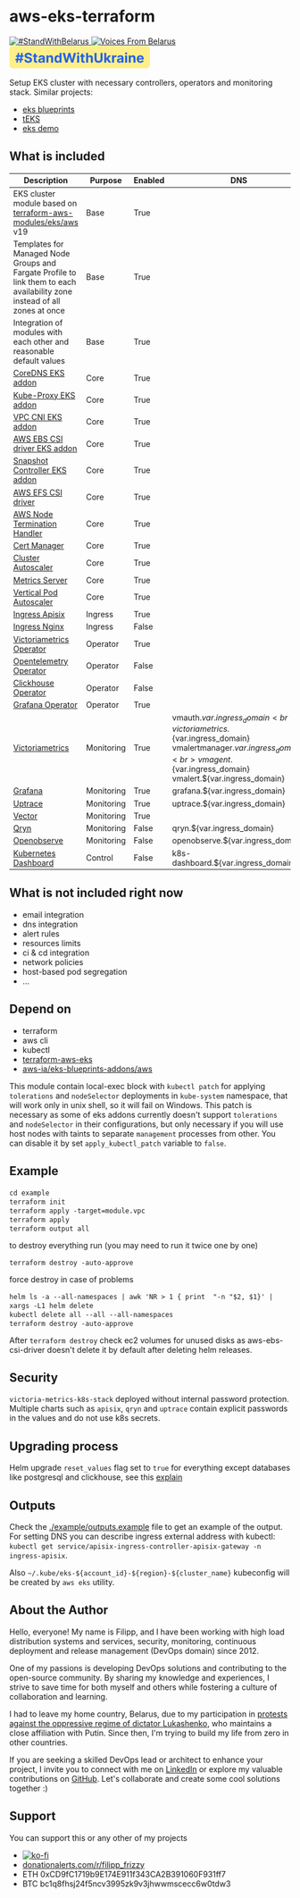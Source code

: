 # aws-eks-terraform

[![#StandWithBelarus](https://img.shields.io/badge/Belarus-red?label=%23%20Stand%20With&labelColor=white&color=red)
<img src="https://upload.wikimedia.org/wikipedia/commons/thumb/e/ea/Presidential_Standard_of_Belarus_%28fictional%29.svg/240px-Presidential_Standard_of_Belarus_%28fictional%29.svg.png" width="20" height="20" alt="Voices From Belarus" />](https://bysol.org/en/) [![Stand With Ukraine](https://raw.githubusercontent.com/vshymanskyy/StandWithUkraine/main/badges/StandWithUkraine.svg)](https://vshymanskyy.github.io/StandWithUkraine)

Setup EKS cluster with necessary controllers, operators and monitoring stack. Similar projects:
- [eks blueprints](https://github.com/aws-ia/terraform-aws-eks-blueprints/tree/main)
- [tEKS](https://github.com/particuleio/teks)
- [eks demo](https://github.com/awslabs/eksdemo)

## What is included

| Description | Purpose | Enabled | DNS |
| --- | --- | --- | --- |
|EKS cluster module based on [terraform-aws-modules/eks/aws](https://github.com/terraform-aws-modules/terraform-aws-eks) v19|Base|True||
|Templates for Managed Node Groups and Fargate Profile to link them to each availability zone instead of all zones at once|Base|True||
|Integration of modules with each other and reasonable default values|Base|True||
|[CoreDNS EKS addon](https://docs.aws.amazon.com/eks/latest/userguide/managing-coredns.html)|Core|True||
|[Kube-Proxy EKS addon](https://docs.aws.amazon.com/eks/latest/userguide/managing-kube-proxy.html)|Core|True||
|[VPC CNI EKS addon](https://docs.aws.amazon.com/eks/latest/userguide/managing-vpc-cni.html)|Core|True||
|[AWS EBS CSI driver EKS addon](https://docs.aws.amazon.com/eks/latest/userguide/managing-ebs-csi.html)|Core|True||
|[Snapshot Controller EKS addon](https://docs.aws.amazon.com/eks/latest/userguide/csi-snapshot-controller.html)|Core|True||
|[AWS EFS CSI driver](https://github.com/aws-ia/terraform-aws-eks-blueprints-addons/blob/main/docs/addons/aws-efs-csi-driver.md)|Core|True||
|[AWS Node Termination Handler](https://github.com/aws-ia/terraform-aws-eks-blueprints-addons/blob/main/docs/addons/aws-node-termination-handler.md)|Core|True||
|[Cert Manager](https://github.com/aws-ia/terraform-aws-eks-blueprints-addons/blob/main/docs/addons/cert-manager.md)|Core|True||
|[Cluster Autoscaler](https://github.com/aws-ia/terraform-aws-eks-blueprints-addons/blob/main/docs/addons/cluster-autoscaler.md)|Core|True||
|[Metrics Server](https://github.com/aws-ia/terraform-aws-eks-blueprints-addons/blob/main/docs/addons/metrics-server.md)|Core|True||
|[Vertical Pod Autoscaler](https://github.com/aws-ia/terraform-aws-eks-blueprints-addons/blob/main/docs/addons/vertical-pod-autoscaler.md)|Core|True||
|[Ingress Apisix](https://github.com/apache/apisix-ingress-controller)|Ingress|True||
|[Ingress Nginx](https://github.com/kubernetes/ingress-nginx)|Ingress|False||
|[Victoriametrics Operator](https://github.com/VictoriaMetrics/operator)|Operator|True||
|[Opentelemetry Operator](https://github.com/open-telemetry/opentelemetry-operator)|Operator|False||
|[Clickhouse Operator](https://github.com/Altinity/clickhouse-operator)|Operator|False||
|[Grafana Operator](https://artifacthub.io/packages/helm/bitnami/grafana-operator)|Operator|True||
|[Victoriametrics](https://github.com/VictoriaMetrics/helm-charts/blob/master/charts/victoria-metrics-k8s-stack/README.md)|Monitoring|True|vmauth.${var.ingress_domain}<br>victoriametrics.${var.ingress_domain}<br>vmalertmanager.${var.ingress_domain}<br>vmagent.${var.ingress_domain}<br>vmalert.${var.ingress_domain}|
|[Grafana](https://grafana.com/oss/grafana/)|Monitoring|True|grafana.${var.ingress_domain}|
|[Uptrace](https://uptrace.dev/)|Monitoring|True|uptrace.${var.ingress_domain}|
|[Vector](https://vector.dev/)|Monitoring|True||
|[Qryn](https://qryn.metrico.in)|Monitoring|False|qryn.${var.ingress_domain}|
|[Openobserve](https://openobserve.ai/)|Monitoring|False|openobserve.${var.ingress_domain}|
|[Kubernetes Dashboard](https://github.com/kubernetes/dashboard)|Control|False|k8s-dashboard.${var.ingress_domain}|

## What is not included right now

- email integration
- dns integration
- alert rules
- resources limits
- ci & cd integration
- network policies
- host-based pod segregation
- ...

## Depend on
- terraform
- aws cli
- kubectl
- [terraform-aws-eks](https://github.com/terraform-aws-modules/terraform-aws-eks)
- [aws-ia/eks-blueprints-addons/aws](https://github.com/aws-ia/terraform-aws-eks-blueprints-addons)

This module contain local-exec block with `kubectl patch` for applying `tolerations` and `nodeSelector` deployments in `kube-system` namespace, that will work only in unix shell, so it will fail on Windows. This patch is necessary as some of eks addons currently doesn't support `tolerations` and `nodeSelector` in their configurations, but only necessary if you will use host nodes with taints to separate `management` processes from other. You can disable it by set `apply_kubectl_patch` variable to `false`.

## Example
```
cd example
terraform init
terraform apply -target=module.vpc
terraform apply
terraform output all
```

to destroy everything run (you may need to run it twice one by one)
```
terraform destroy -auto-approve
```

force destroy in case of problems
```
helm ls -a --all-namespaces | awk 'NR > 1 { print  "-n "$2, $1}' | xargs -L1 helm delete
kubectl delete all --all --all-namespaces
terraform destroy -auto-approve
```

After `terraform destroy` check ec2 volumes for unused disks as aws-ebs-csi-driver doesn't delete it by default after deleting helm releases.

## Security

`victoria-metrics-k8s-stack` deployed without internal password protection. Multiple charts such as `apisix`, `qryn` and `uptrace` contain explicit passwords in the values and do not use k8s secrets.

## Upgrading process

Helm upgrade `reset_values` flag set to `true` for everything except databases like postgresql and clickhouse, see this [explain](https://shipmight.com/blog/understanding-helm-upgrade-reset-reuse-values)

## Outputs

Check the [./example/outputs.example](./example/outputs.example) file to get an example of the output. For setting DNS you can describe ingress external address with kubectl: `kubectl get service/apisix-ingress-controller-apisix-gateway -n ingress-apisix`.

Also `~/.kube/eks-${account_id}-${region}-${cluster_name}` kubeconfig will be created by `aws eks` utility.

## About the Author

Hello, everyone! My name is Filipp, and I have been working with high load distribution systems and services, security, monitoring, continuous deployment and release management (DevOps domain) since 2012.

One of my passions is developing DevOps solutions and contributing to the open-source community. By sharing my knowledge and experiences, I strive to save time for both myself and others while fostering a culture of collaboration and learning.

I had to leave my home country, Belarus, due to my participation in [protests against the oppressive regime of dictator Lukashenko](https://en.wikipedia.org/wiki/2020%E2%80%932021_Belarusian_protests), who maintains a close affiliation with Putin. Since then, I'm trying to build my life from zero in other countries.

If you are seeking a skilled DevOps lead or architect to enhance your project, I invite you to connect with me on [LinkedIn](https://www.linkedin.com/in/filipp-frizzy-289a0360/) or explore my valuable contributions on [GitHub](https://github.com/Friz-zy/). Let's collaborate and create some cool solutions together :)

## Support

You can support this or any other of my projects
  - [![ko-fi](https://ko-fi.com/img/githubbutton_sm.svg)](https://ko-fi.com/filipp_frizzy)
  - [donationalerts.com/r/filipp_frizzy](https://www.donationalerts.com/r/filipp_frizzy)
  - ETH 0xCD9fC1719b9E174E911f343CA2B391060F931ff7
  - BTC bc1q8fhsj24f5ncv3995zk9v3jhwwmscecc6w0tdw3
